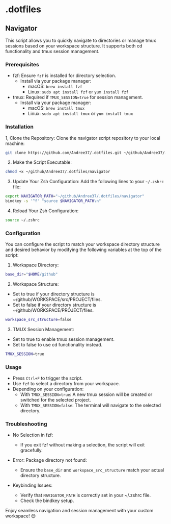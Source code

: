 # .dotfiles

## Navigator
This script allows you to quickly navigate to directories or manage tmux sessions based on your workspace structure. It supports both cd functionality and tmux session management.

### Prerequisites

- fzf: Ensure `fzf` is installed for directory selection.
  - Install via your package manager:
    - macOS: `brew install fzf`
    - Linux: `sudo apt install fzf` or `yum install fzf`
- tmux: Required if `TMUX_SESSION=true` for session management.
  - Install via your package manager:
    - macOS: `brew install tmux`
    - Linux: `sudo apt install tmux` or `yum install tmux`

### Installation

1, Clone the Repository: Clone the navigator script repository to your local machine:
```bash
git clone https://github.com/Andree37/.dotfiles.git ~/github/Andree37/.dotfiles
```

2. Make the Script Executable:
```bash
chmod +x ~/github/Andree37/.dotfiles/navigator
```

3. Update Your Zsh Configuration: Add the following lines to your `~/.zshrc` file:
```bash
export NAVIGATOR_PATH="~/github/Andree37/.dotfiles/navigator"
bindkey -s '^f' "source $NAVIGATOR_PATH\n"
```

4. Reload Your Zsh Configuration:
```bash
source ~/.zshrc
```

### Configuration

You can configure the script to match your workspace directory structure and desired behavior by modifying the following variables at the top of the script:

1. Workspace Directory:
```bash
base_dir="$HOME/github"
```

2. Workspace Structure:
- Set to true if your directory structure is ~/github/WORKSPACE/src/PROJECT/files.
- Set to false if your directory structure is ~/github/WORKSPACE/PROJECT/files.
```bash
workspace_src_structure=false
```

3. TMUX Session Management:
- Set to true to enable tmux session management.
- Set to false to use cd functionality instead.
```bash
TMUX_SESSION=true
```

### Usage

- Press `Ctrl+F` to trigger the script.
- Use `fzf` to select a directory from your workspace.
- Depending on your configuration:
  - With `TMUX_SESSION=true`: A new tmux session will be created or switched for the selected project.
  - With `TMUX_SESSION=false`: The terminal will navigate to the selected directory.

### Troubleshooting

- No Selection in fzf:
  - If you exit fzf without making a selection, the script will exit gracefully.

- Error: Package directory not found:
  - Ensure the `base_dir` and `workspace_src_structure` match your actual directory structure.

- Keybinding Issues:
  - Verify that `NAVIGATOR_PATH` is correctly set in your ~/.zshrc file.
  - Check the bindkey setup.

Enjoy seamless navigation and session management with your custom workspace! 😊
